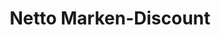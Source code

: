 ---
title: "Netto Marken-Discount"
url: /markkleeberg/netto-marken-discount-sonnesiedlung/
shop: Supermarkt
---